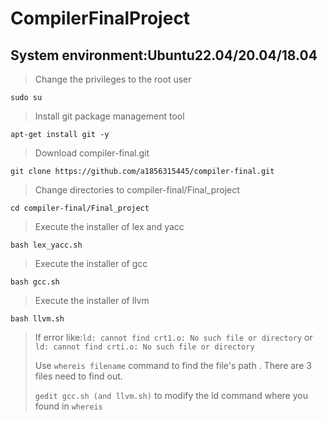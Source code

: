 # CompilerFinalProject
## System environment:Ubuntu22.04/20.04/18.04

>Change the privileges to the root user

```sudo su```

>Install git package management tool

```apt-get install git -y```

>Download compiler-final.git

```git clone https://github.com/a1856315445/compiler-final.git```

>Change directories to compiler-final/Final_project

```cd compiler-final/Final_project```

>Execute the installer of lex and yacc

```bash lex_yacc.sh```

>Execute the installer of gcc

```bash gcc.sh```

>Execute the installer of llvm

```bash llvm.sh```

>If error like:```ld: cannot find crt1.o: No such file or directory``` or ```ld: cannot find crti.o: No such file or directory```
>
>Use ```whereis filename``` command to find the file's path . There are 3 files need to find out.
>
>```gedit gcc.sh (and llvm.sh)``` to modify the ld command where you found in ```whereis``` 
